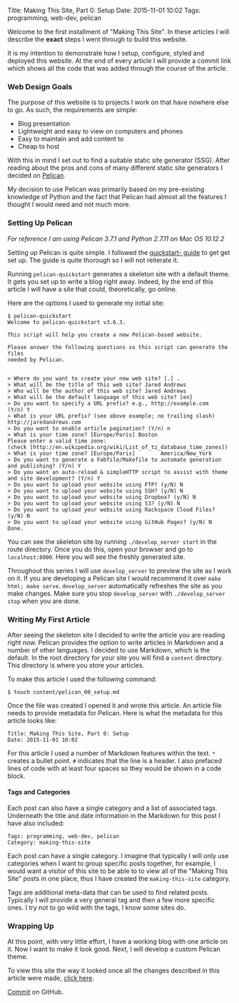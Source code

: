 Title: Making This Site, Part 0: Setup 
Date: 2015-11-01 10:02 
Tags: programming, web-dev, pelican

Welcome to the first installment of "Making This Site". In these articles I will describe the **exact** steps I went through to build this website.

It is my intention to demonstrate how I setup, configure, styled and deployed this website. At the end of every article I will provide a commit link which shows all the code that was added through the course of the article.

### Web Design Goals

The purpose of this website is to projects I work on that have nowhere else to go. As such, the requirements are simple:

* Blog presentation
* Lightweight and easy to view on computers and phones
* Easy to maintain and add content to
* Cheap to host

With this in mind I set out to find a suitable static site generator (SSG). After reading about the pros and cons of many different static site generators I decided on [Pelican](http://docs.getpelican.com/en/3.7.1/index.html).

My decision to use Pelican was primarily based on my pre-existing knowledge of Python and the fact that Pelican had almost all the features I thought I would need and not much more.

### Setting Up Pelican

*For reference I am using Pelican 3.7.1 and Python 2.7.11 on Mac OS 10.12.2*

Setting up Pelican is quite simple. I followed the [quickstart- guide](http://docs.getpelican.com/en/3.7.1/quickstart.html) to get get set up. The guide is quite thorough so I will not reiterate it.

Running ```pelican-quickstart``` generates a skeleton site with a default theme. It gets you set up to write a blog right away. Indeed, by the end of this article I will have a site that could, theoretically, go online.

Here are the options I used to generate my initial site:

    $ pelican-quickstart
    Welcome to pelican-quickstart v3.6.3.
    
    This script will help you create a new Pelican-based website.
    
    Please answer the following questions so this script can generate the files
    needed by Pelican.
    
    
    > Where do you want to create your new web site? [.] .
    > What will be the title of this web site? Jared Andrews
    > Who will be the author of this web site? Jared Andrews
    > What will be the default language of this web site? [en]
    > Do you want to specify a URL prefix? e.g., http://example.com   (Y/n) Y
    > What is your URL prefix? (see above example; no trailing slash) http://jaredandrews.com
    > Do you want to enable article pagination? (Y/n) n
	> What is your time zone? [Europe/Paris] Boston
    Please enter a valid time zone:
    (check [http://en.wikipedia.org/wiki/List_of_tz_database_time_zones])
    > What is your time zone? [Europe/Paris]        America/New_York
    > Do you want to generate a Fabfile/Makefile to automate generation and publishing? (Y/n) Y
    > Do you want an auto-reload & simpleHTTP script to assist with theme and site development? (Y/n) Y
    > Do you want to upload your website using FTP? (y/N) N
    > Do you want to upload your website using SSH? (y/N) N
    > Do you want to upload your website using Dropbox? (y/N) N
    > Do you want to upload your website using S3? (y/N) N
    > Do you want to upload your website using Rackspace Cloud Files? (y/N) N
    > Do you want to upload your website using GitHub Pages? (y/N) N
    Done.

You can see the skeleton site by running `./develop_server start` in the route directory. Once you do this, open your browser and go to `localhost:8000`. Here you will see the freshly generated site.

Throughout this series I will use `develop_server` to preview the site as I work on it. If you are developing a Pelican site I would recommend it over `make html; make serve`. `develop_server` automatically refreshes the site as you make changes. Make sure you stop `develop_server` with `./develop_server stop` when you are done.

### Writing My First Article

After seeing the skeleton site I decided to write the article you are reading right now. Pelican provides the option to write articles in Markdown and a number of other languages. I decided to use Markdown, which is the default. In the root directory for your site you will find a ```content``` directory. This directory is where you store your articles.

To make this article I used the following command:

    $ touch content/pelican_00_setup.md

Once the file was created I opened it and wrote this article. An article file needs to provide metadata for Pelican. Here is what the metadata for this article looks like:

    Title: Making This Site, Part 0: Setup 
    Date: 2015-11-01 10:02

For this article I used a number of Markdown features within the
text. ```*``` creates a bullet point. ```#``` indicates that the line
is a header. I also prefaced lines of code with at least four spaces
so they would be shown in a code block.

#### Tags and Categories

Each post can also have a single category and a list of associated
tags. Underneath the title and date information in the Markdown for
this post I have also included:

    Tags: programming, web-dev, pelican
    Category: making-this-site

Each post can have a single category. I imagine that typically I will
only use categories when I want to group specific posts together, for
example, I would want a visitor of this site to be able to to view all
of the "Making This Site" posts in one place, thus I have created the
`making-this-site` category.

Tags are additional meta-data that can be used to find related
posts. Typically I will provide a very general tag and then a few more
specific ones. I try not to go wild with the tags, I know some sites
do.

### Wrapping Up

At this point, with very little effort, I have a working blog with one article on it. Now I want to make it look good. Next, I will develop a custom Pelican theme.

To view this site the way it looked once all the changes described in this article were made, [click here](/making-this-site-rendered/00).

[Commit]() on GitHub.
